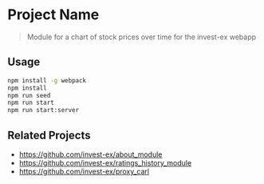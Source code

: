 # Project Name

> Module for a chart of stock prices over time for the invest-ex webapp

## Usage


```sh
npm install -g webpack
npm install
npm run seed
npm run start
npm run start:server
```

## Related Projects

  - https://github.com/invest-ex/about_module
  - https://github.com/invest-ex/ratings_history_module
  - https://github.com/invest-ex/proxy_carl
